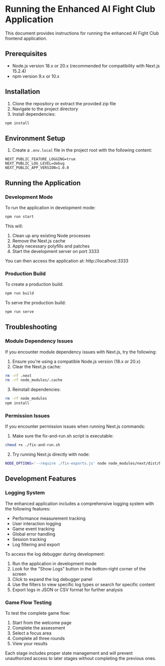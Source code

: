 # Running the Enhanced AI Fight Club Application

This document provides instructions for running the enhanced AI Fight Club frontend application.

## Prerequisites

- Node.js version 18.x or 20.x (recommended for compatibility with Next.js 15.2.4)
- npm version 9.x or 10.x

## Installation

1. Clone the repository or extract the provided zip file
2. Navigate to the project directory
3. Install dependencies:

```bash
npm install
```

## Environment Setup

1. Create a `.env.local` file in the project root with the following content:

```
NEXT_PUBLIC_FEATURE_LOGGING=true
NEXT_PUBLIC_LOG_LEVEL=debug
NEXT_PUBLIC_APP_VERSION=1.0.0
```

## Running the Application

### Development Mode

To run the application in development mode:

```bash
npm run start
```

This will:
1. Clean up any existing Node processes
2. Remove the Next.js cache
3. Apply necessary polyfills and patches
4. Start the development server on port 3333

You can then access the application at: http://localhost:3333

### Production Build

To create a production build:

```bash
npm run build
```

To serve the production build:

```bash
npm run serve
```

## Troubleshooting

### Module Dependency Issues

If you encounter module dependency issues with Next.js, try the following:

1. Ensure you're using a compatible Node.js version (18.x or 20.x)
2. Clear the Next.js cache:

```bash
rm -rf .next
rm -rf node_modules/.cache
```

3. Reinstall dependencies:

```bash
rm -rf node_modules
npm install
```

### Permission Issues

If you encounter permission issues when running Next.js commands:

1. Make sure the fix-and-run.sh script is executable:

```bash
chmod +x ./fix-and-run.sh
```

2. Try running Next.js directly with node:

```bash
NODE_OPTIONS='--require ./fix-exports.js' node node_modules/next/dist/bin/next dev -p 3333
```

## Development Features

### Logging System

The enhanced application includes a comprehensive logging system with the following features:

- Performance measurement tracking
- User interaction logging
- Game event tracking
- Global error handling
- Session tracking
- Log filtering and export

To access the log debugger during development:
1. Run the application in development mode
2. Look for the "Show Logs" button in the bottom-right corner of the screen
3. Click to expand the log debugger panel
4. Use the filters to view specific log types or search for specific content
5. Export logs in JSON or CSV format for further analysis

### Game Flow Testing

To test the complete game flow:
1. Start from the welcome page
2. Complete the assessment
3. Select a focus area
4. Complete all three rounds
5. View your results

Each stage includes proper state management and will prevent unauthorized access to later stages without completing the previous ones.
